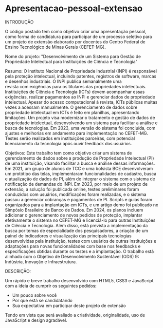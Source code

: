 # Apresentacao-pessoal-extensao


INTRODUÇÃO

  O código postado tem como objetivo criar uma apresentação pessoal, como forma de candidatura para participar de um processo seletivo para um projeto de extensão elaborado por docentes do Centro Federal de       
  Ensino Tecnológico de Minas Gerais (CEFET-MG).

  Nome do projeto: "Desenvolvimento de um Sistema para Gestão de Propriedade Intelectual para Instituições de Ciência e Tecnologia"

  Resumo: O Instituto Nacional de Propriedade Industrial (INPI) é responsável pela proteção intelectual, incluindo patentes, registros de software, marcas e desenhos industriais. O INPI publica semanalmente uma   
  revista com exigências para os titulares das propriedades intelectuais. Instituições de Ciência e Tecnologia (ICTs) devem acompanhar essas exigências, realizar pagamentos ao INPI e gerenciar dados de 
  propriedade intelectual. Apesar do acesso computacional à revista, ICTs públicas muitas vezes a acessam manualmente. O gerenciamento de dados sobre propriedade intelectual em ICTs é feito em planilhas, 
  apresentando limitações. Um projeto visa modernizar o tratamento e gestão de dados de propriedade intelectual, desenvolvendo um sistema para facilitar a análise e busca de tecnologias. Em 2023, uma versão do 
  sistema foi concluída, com ajustes e melhorias em andamento para implementação no CEFET-MG. Testes serão realizados em instituições parceiras, com potencial licenciamento da tecnologia após ouvir feedback dos 
  usuários.

  Objetivos: Este trabalho tem como objetivo criar um sistema de gerenciamento de dados sobre a produção de Propriedade Intelectual (PI) de uma instituição, visando facilitar a busca e análise dessas informações. 
  Em 2021, um grupo de alunos de TCC e uma bolsista BCE desenvolveram um protótipo das telas, implementaram funcionalidades de cadastro, busca e atualização de dados de PI, além de integrar o sistema com o 
  sistema de notificação de demandas do INPI. Em 2023, por meio de um projeto de extensão, a solução foi publicada online, testes preliminares foram conduzidos com usuários, modificações foram realizadas, e o 
  sistema passou a gerenciar cobranças e pagamentos de PI. Scripts e guias foram organizados para a implantação em ICTs, e um artigo demo foi publicado no Simpósio Brasileiro de Banco de Dados. Em 2024, os planos 
  incluem adicionar o gerenciamento de novos pedidos de proteção, implantar efetivamente o sistema no CEFET-MG e licenciá-lo para outras Instituições de Ciência e Tecnologia. Além disso, está prevista a 
  implementação da busca por temas de especialidade dos pesquisadores, a criação de um painel de indicadores e visualização das principais tecnologias desenvolvidas pela instituição, testes com usuários de outras 
  instituições e adaptações para novas funcionalidades com base nos feedbacks e especificações obtidas durante os testes e a implantação. O trabalho está alinhado com o Objetivo de Desenvolvimento Sustentável 
  (ODS) 9: Indústria, Inovação e Infraestrutura.


DESCRIÇÃO:

  Um rápido e breve trabalho desenvolvido com HTML5, CSS3 e JavaScript com a ideia de cumprir os seguintes pedidos:

  - Um pouco sobre você
  - Por que está se candidatando
  - Sua expectativa em participar deste projeto de extensão

  Tendo em vista que será avaliado a criatividade, originalidade, uso de JavaScript e design agradável.
